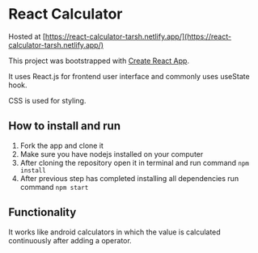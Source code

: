 
React Calculator
=========
Hosted at [https://react-calculator-tarsh.netlify.app/](https://react-calculator-tarsh.netlify.app/)

This project was bootstrapped with [Create React App](https://github.com/facebook/create-react-app).

It uses React.js for frontend user interface and commonly uses useState hook.

CSS is used for styling.

How to install and run
----------------------

1.  Fork the app and clone it
2.  Make sure you have nodejs installed on your computer
3.  After cloning the repository open it in terminal and run command  ``` npm install ```
4.  After previous step has completed installing all dependencies run command ``` npm start ```

Functionality
-------------

It works like android calculators in which the value is calculated continuously after adding a operator.